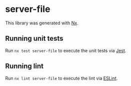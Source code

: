 # server-file

This library was generated with [Nx](https://nx.dev).

## Running unit tests

Run `nx test server-file` to execute the unit tests via [Jest](https://jestjs.io).

## Running lint

Run `nx lint server-file` to execute the lint via [ESLint](https://eslint.org/).
